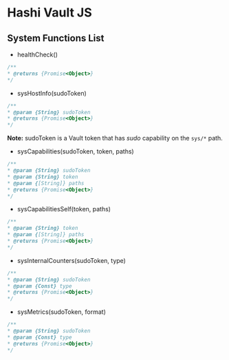 # Hashi Vault JS

## System Functions List

* healthCheck()

```javascript
/**
* @returns {Promise<Object>}
*/
```

* sysHostInfo(sudoToken)

```javascript
/**
* @param {String} sudoToken
* @returns {Promise<Object>}
*/
```

**Note:** sudoToken is a Vault token that has _sudo_ capability on the `sys/*` path.


* sysCapabilities(sudoToken, token, paths)

```javascript
/**
* @param {String} sudoToken
* @param {String} token
* @param {[String]} paths
* @returns {Promise<Object>}
*/
```

* sysCapabilitiesSelf(token, paths)

```javascript
/**
* @param {String} token
* @param {[String]} paths
* @returns {Promise<Object>}
*/
```

* sysInternalCounters(sudoToken, type)

```javascript
/**
* @param {String} sudoToken
* @param {Const} type
* @returns {Promise<Object>}
*/
```

* sysMetrics(sudoToken, format)

```javascript
/**
* @param {String} sudoToken
* @param {Const} type
* @returns {Promise<Object>}
*/
```
